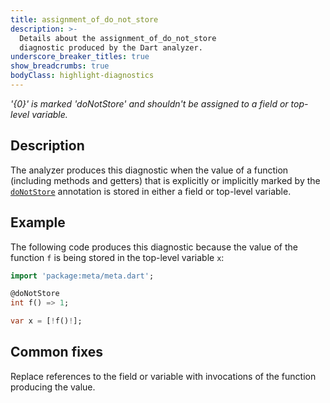 ```yaml
---
title: assignment_of_do_not_store
description: >-
  Details about the assignment_of_do_not_store
  diagnostic produced by the Dart analyzer.
underscore_breaker_titles: true
show_breadcrumbs: true
bodyClass: highlight-diagnostics
---
```


_'{0}' is marked 'doNotStore' and shouldn't be assigned to a field or top-level
variable._

## Description

The analyzer produces this diagnostic when the value of a function
(including methods and getters) that is explicitly or implicitly marked by
the [`doNotStore`][meta-doNotStore] annotation is stored in either a field
or top-level variable.

## Example

The following code produces this diagnostic because the value of the
function `f` is being stored in the top-level variable `x`:

```dart
import 'package:meta/meta.dart';

@doNotStore
int f() => 1;

var x = [!f()!];
```

## Common fixes

Replace references to the field or variable with invocations of the
function producing the value.

[meta-doNotStore]: https://pub.dev/documentation/meta/latest/meta/doNotStore-constant.html
